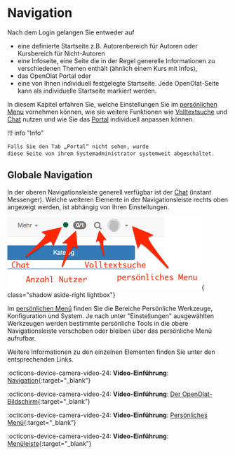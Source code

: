 # Navigation

Nach dem Login gelangen Sie entweder auf
* eine definierte Startseite z.B. Autorenbereich für Autoren oder Kursbereich für Nicht-Autoren
* eine Infoseite, eine Seite die in der Regel generelle Informationen zu verschiedenen Themen enthält (ähnlich einem Kurs mit Infos), 
* das OpenOlat Portal oder 
* eine von Ihnen individuell festgelegte Startseite. Jede OpenOlat-Seite kann als individuelle Startseite markiert werden.

In diesem Kapitel erfahren Sie, welche
Einstellungen Sie im [persönlichen Menu](../personal_menu/Configuration.de.md) vornehmen können, wie sie weitere
Funktionen wie [Volltextsuche](Full_Text_Search.de.md) und [Chat](Chat.de.md) nutzen und wie Sie das [Portal](Portal_configuration.de.md) individuell anpassen können. 

!!! info "Info"

    Falls Sie den Tab „Portal“ nicht sehen, wurde
    diese Seite von ihrem Systemadministrator systemweit abgeschaltet.

## Globale Navigation

In der oberen Navigationsleiste generell verfügbar ist der
[Chat](Chat.de.md) (instant Messenger).  Welche weiteren
Elemente in der Navigationsleiste rechts oben angezeigt werden, ist abhängig
von Ihren Einstellungen.

![Navigation](assets/global_navigation_DE.png){ class="shadow aside-right lightbox"}

Im [persönlichen Menü](../personal_menu/index.de.md) finden Sie die Bereiche Persönliche
Werkzeuge, Konfiguration und System. Je nach
unter "Einstellungen" ausgewählten Werkzeugen werden bestimmte persönliche
Tools in die obere Navigationsleiste verschoben oder bleiben über das
persönliche Menü aufrufbar.

Weitere Informationen zu den einzelnen Elementen finden Sie unter den entsprechenden Links.

:octicons-device-camera-video-24: **Video-Einführung**: [Navigation](<https://www.youtube.com/embed/kxfVVbfDXMw>){:target="_blank”}

:octicons-device-camera-video-24: **Video-Einführung**: [Der OpenOlat-Bildschirm](<https://www.youtube.com/embed/WbD6ZSgZ02Y>){:target="_blank”}

:octicons-device-camera-video-24: **Video-Einführung**: [Persönliches Menü](<https://www.youtube.com/embed/VxK1EKV7_rc>){:target="_blank”}

:octicons-device-camera-video-24: **Video-Einführung**: [Menüleiste](<https://www.youtube.com/embed/_abUlsfmBcs>){:target="_blank”}